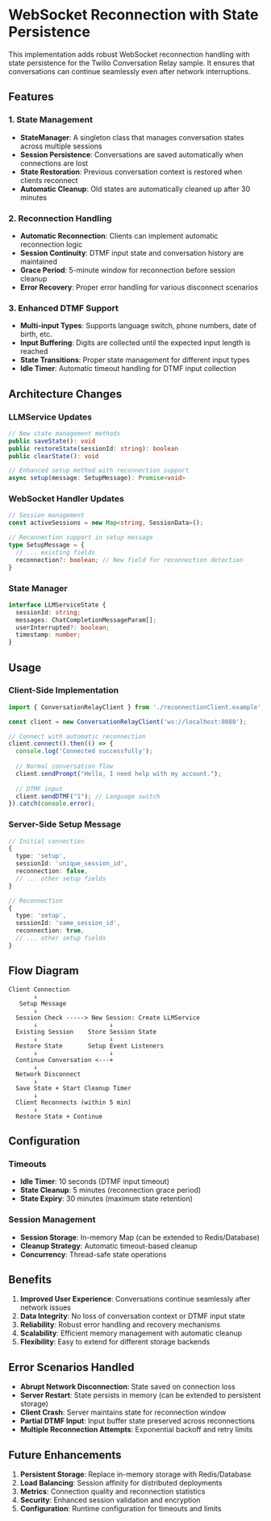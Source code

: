 # WebSocket Reconnection with State Persistence

This implementation adds robust WebSocket reconnection handling with state persistence for the Twilio Conversation Relay sample. It ensures that conversations can continue seamlessly even after network interruptions.

## Features

### 1. State Management
- **StateManager**: A singleton class that manages conversation states across multiple sessions
- **Session Persistence**: Conversations are saved automatically when connections are lost
- **State Restoration**: Previous conversation context is restored when clients reconnect
- **Automatic Cleanup**: Old states are automatically cleaned up after 30 minutes

### 2. Reconnection Handling
- **Automatic Reconnection**: Clients can implement automatic reconnection logic
- **Session Continuity**: DTMF input state and conversation history are maintained
- **Grace Period**: 5-minute window for reconnection before session cleanup
- **Error Recovery**: Proper error handling for various disconnect scenarios

### 3. Enhanced DTMF Support
- **Multi-input Types**: Supports language switch, phone numbers, date of birth, etc.
- **Input Buffering**: Digits are collected until the expected input length is reached
- **State Transitions**: Proper state management for different input types
- **Idle Timer**: Automatic timeout handling for DTMF input collection

## Architecture Changes

### LLMService Updates
```typescript
// New state management methods
public saveState(): void
public restoreState(sessionId: string): boolean
public clearState(): void

// Enhanced setup method with reconnection support
async setup(message: SetupMessage): Promise<void>
```

### WebSocket Handler Updates
```typescript
// Session management
const activeSessions = new Map<string, SessionData>();

// Reconnection support in setup message
type SetupMessage = {
  // ... existing fields
  reconnection?: boolean; // New field for reconnection detection
}
```

### State Manager
```typescript
interface LLMServiceState {
  sessionId: string;
  messages: ChatCompletionMessageParam[];
  userInterrupted?: boolean;
  timestamp: number;
}
```

## Usage

### Client-Side Implementation

```typescript
import { ConversationRelayClient } from './reconnectionClient.example';

const client = new ConversationRelayClient('ws://localhost:8080');

// Connect with automatic reconnection
client.connect().then(() => {
  console.log('Connected successfully');
  
  // Normal conversation flow
  client.sendPrompt("Hello, I need help with my account.");
  
  // DTMF input
  client.sendDTMF("1"); // Language switch
}).catch(console.error);
```

### Server-Side Setup Message

```typescript
// Initial connection
{
  type: 'setup',
  sessionId: 'unique_session_id',
  reconnection: false,
  // ... other setup fields
}

// Reconnection
{
  type: 'setup',
  sessionId: 'same_session_id',
  reconnection: true,
  // ... other setup fields
}
```

## Flow Diagram

```
Client Connection
       ↓
   Setup Message
       ↓
  Session Check -----> New Session: Create LLMService
       ↓                    ↓
  Existing Session    Store Session State
       ↓                    ↓
  Restore State       Setup Event Listeners
       ↓                    ↓
  Continue Conversation <---+
       ↓
  Network Disconnect
       ↓
  Save State + Start Cleanup Timer
       ↓
  Client Reconnects (within 5 min)
       ↓
  Restore State + Continue
```

## Configuration

### Timeouts
- **Idle Timer**: 10 seconds (DTMF input timeout)
- **State Cleanup**: 5 minutes (reconnection grace period)
- **State Expiry**: 30 minutes (maximum state retention)

### Session Management
- **Session Storage**: In-memory Map (can be extended to Redis/Database)
- **Cleanup Strategy**: Automatic timeout-based cleanup
- **Concurrency**: Thread-safe state operations

## Benefits

1. **Improved User Experience**: Conversations continue seamlessly after network issues
2. **Data Integrity**: No loss of conversation context or DTMF input state
3. **Reliability**: Robust error handling and recovery mechanisms
4. **Scalability**: Efficient memory management with automatic cleanup
5. **Flexibility**: Easy to extend for different storage backends

## Error Scenarios Handled

- **Abrupt Network Disconnection**: State saved on connection loss
- **Server Restart**: State persists in memory (can be extended to persistent storage)
- **Client Crash**: Server maintains state for reconnection window
- **Partial DTMF Input**: Input buffer state preserved across reconnections
- **Multiple Reconnection Attempts**: Exponential backoff and retry limits

## Future Enhancements

1. **Persistent Storage**: Replace in-memory storage with Redis/Database
2. **Load Balancing**: Session affinity for distributed deployments
3. **Metrics**: Connection quality and reconnection statistics
4. **Security**: Enhanced session validation and encryption
5. **Configuration**: Runtime configuration for timeouts and limits
